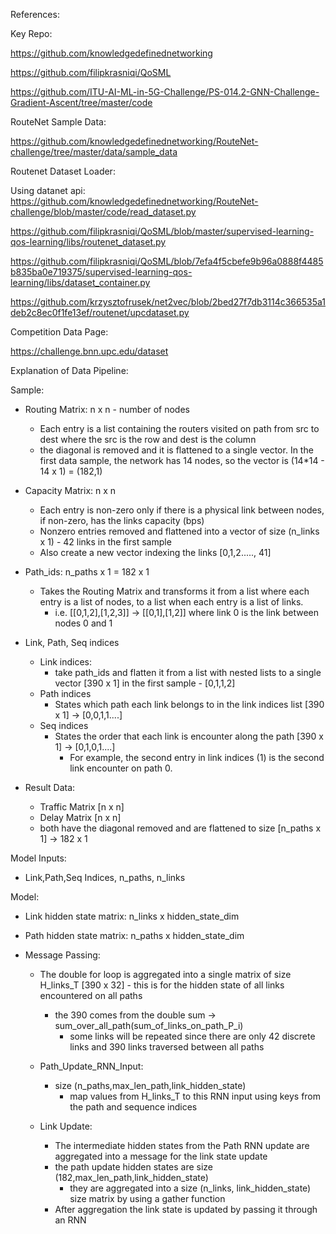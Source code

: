 References:

Key Repo:

https://github.com/knowledgedefinednetworking

https://github.com/filipkrasniqi/QoSML

https://github.com/ITU-AI-ML-in-5G-Challenge/PS-014.2-GNN-Challenge-Gradient-Ascent/tree/master/code


RouteNet Sample Data:

https://github.com/knowledgedefinednetworking/RouteNet-challenge/tree/master/data/sample_data

Routenet Dataset Loader:

Using datanet api: https://github.com/knowledgedefinednetworking/RouteNet-challenge/blob/master/code/read_dataset.py

https://github.com/filipkrasniqi/QoSML/blob/master/supervised-learning-qos-learning/libs/routenet_dataset.py

https://github.com/filipkrasniqi/QoSML/blob/7efa4f5cbefe9b96a0888f4485b835ba0e719375/supervised-learning-qos-learning/libs/dataset_container.py

https://github.com/krzysztofrusek/net2vec/blob/2bed27f7db3114c366535a1deb2c8ec0f1fe13ef/routenet/upcdataset.py

Competition Data Page:

https://challenge.bnn.upc.edu/dataset



Explanation of Data Pipeline:

Sample:
- Routing Matrix: n x n - number of nodes
  - Each entry is a list containing the routers visited on path from src to dest where the src is the row and dest is the column
  - the diagonal is removed and it is flattened to a single vector. In the first data sample, the network has 14 nodes, so the vector is (14*14 - 14 x 1) = (182,1)

- Capacity Matrix: n x n
  - Each entry is non-zero only if there is a physical link between nodes, if non-zero, has the links capacity (bps)
  - Nonzero entries removed and flattened into a vector of size (n_links x 1) - 42 links in the first sample
  - Also create a new vector indexing the links [0,1,2....., 41]

- Path_ids: n_paths x 1 = 182 x 1
  - Takes the Routing Matrix and transforms it from a list where each entry is a list of nodes, to a list when each entry is a list of links.
    - i.e. [[0,1,2],[1,2,3]] -> [[0,1],[1,2]] where link 0 is the link between nodes 0 and 1

- Link, Path, Seq indices
  - Link indices:
    - take path_ids and flatten it from a list with nested lists to a single vector [390 x 1] in the first sample - [0,1,1,2]
  - Path indices
    - States which path each link belongs to in the link indices list [390 x 1] -> [0,0,1,1....]
  - Seq indices
    - States the order that each link is encounter along the path [390 x 1] -> [0,1,0,1....]
      - For example, the second entry in link indices (1) is the second link encounter on path 0.

- Result Data:
  - Traffic Matrix [n x n]
  - Delay Matrix [n x n]
  - both have the diagonal removed and are flattened to size [n_paths x 1] -> 182 x 1

Model Inputs:
- Link,Path,Seq Indices, n_paths, n_links

Model:
- Link hidden state matrix: n_links x hidden_state_dim
- Path hidden state matrix: n_paths x hidden_state_dim

- Message Passing:
  - The double for loop is aggregated into a single matrix of size H_links_T [390 x 32] - this is for the hidden state of all links encountered on all paths
    - the 390 comes from the double sum -> sum_over_all_path(sum_of_links_on_path_P_i)
      - some links will be repeated since there are only 42 discrete links and 390 links traversed between all paths
  
  - Path_Update_RNN_Input:
    - size (n_paths,max_len_path,link_hidden_state)
      - map values from H_links_T to this RNN input using keys from the path and sequence indices
  
  - Link Update:
    - The intermediate hidden states from the Path RNN update are aggregated into a message for the link state update
    - the path update hidden states are size (182,max_len_path,link_hidden_state)
      - they are aggregated into a size (n_links, link_hidden_state) size matrix by using a gather function
    - After aggregation the link state is updated by passing it through an RNN


